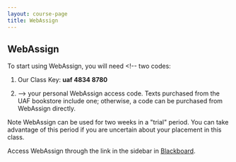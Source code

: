 ```yaml
---
layout: course-page
title: WebAssign
---
```


## WebAssign

<!-- Because we begin the semester working in ALEKS, the WebAssign course opens on Tuesday January 21. Your first WebAssign problem set is due on Friday January 24.-->

To start using WebAssign, you will need <!-- two codes:

1. Our Class Key: **uaf 4834 8780** 

2. --> your personal WebAssign access code.  Texts purchased from the UAF  bookstore include one; otherwise, a code can be purchased from WebAssign directly.

Note WebAssign can be used for two weeks in a "trial" period.  You can take advantage of this period if you are uncertain about your placement in this class.

Access WebAssign through the link in the sidebar in [Blackboard](classes.uaf.edu).

<!--

<div style="padding-top: 20px"></div>
<center><a class="button" href="https://webassign.net">Go To WebAssign</a></center>
-->